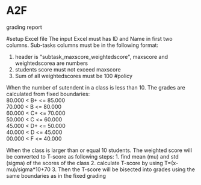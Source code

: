 # A2F
grading report

#setup Excel file
The input Excel must has ID and Name in first two columns. Sub-tasks columns must be in the following format:
1. header is "subtask_maxscore_weightedscore", maxscore and weightedscorea are numbers
2. students score must not exceed maxscore
3. Sum of all weightedscores must be 100
#policy
<p>When the number of sutendent in a class is less than 10. The grades are calculated from fixed boundaries:
<br>80.000 < B+ <= 85.000
<br>70.000 < B <= 80.000
<br>60.000 < C+ <= 70.000
<br>50.000 < C <= 60.000
<br>45.000 < D+ <= 50.000
<br>40.000 < D <= 45.000
<br>00.000 < F <= 40.000

<p>When the class is larger than or equal 10 students. The weighted score will be converted to T-score as following steps:
1. find mean (mu) and std (sigma) of the scores of the class
2. calculate T-score by using T=(x-mu)/sigma*10+70
3. Then the T-score will be bisected into grades using the same boundaries as in the fixed grading
